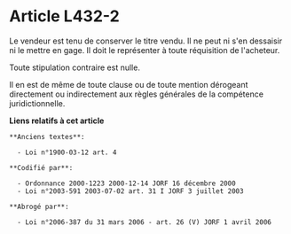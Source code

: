 # Article L432-2

Le vendeur est tenu de conserver le titre vendu. Il ne peut ni s'en dessaisir ni le mettre en gage. Il doit le représenter à
toute réquisition de l'acheteur.

Toute stipulation contraire est nulle.

Il en est de même de toute clause ou de toute mention dérogeant directement ou indirectement aux règles générales de la
compétence juridictionnelle.

**Liens relatifs à cet article**

	**Anciens textes**:

	  - Loi n°1900-03-12 art. 4

	**Codifié par**:

	  - Ordonnance 2000-1223 2000-12-14 JORF 16 décembre 2000
	  - Loi n°2003-591 2003-07-02 art. 31 I JORF 3 juillet 2003

	**Abrogé par**:

	  - Loi n°2006-387 du 31 mars 2006 - art. 26 (V) JORF 1 avril 2006
